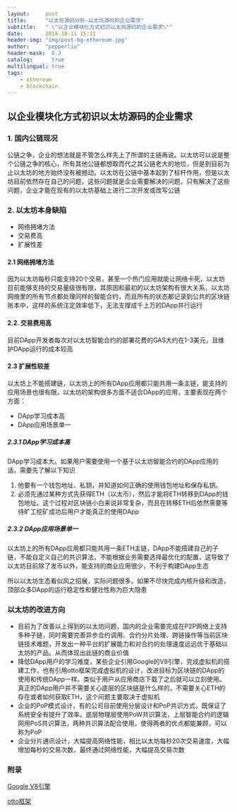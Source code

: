 ```yaml
---
layout:     post
title:      "以太坊源码分析-以太坊源码的企业需求"
subtitle:   " \"以企业模块化方式初识以太坊源码的企业需求\""
date:       2018-10-11 15:11
header-img: "img/post-bg-ethereum.jpg" 
author:     "pepperliu"
header-mask:  0.3
catalog:      true
multilingual: true
tags:
    - ethereum
    - blockchain
---
```


## 以企业模块化方式初识以太坊源码的企业需求

### 1. 国内公链现况

公链之争，企业的想法就是不管怎么样先上了所谓的主链再说。以太坊可以说是整个公链之争的核心，所有其他公链都想取而代之其公链老大的地位，但是到目前为止以太坊的地方始终没有被撼动。以太坊在公链中基本起到了标杆作用，但是以太坊目前依然存在自己的问题，这些问题就是企业需要解决的问题，只有解决了这些问题，企业才能在现有的以太坊基础上进行二次开发或改写公链

### 2. 以太坊本身缺陷

- 网络拥堵方法
- 交易费高
- 扩展性差

#### 2.1 网络拥堵方法

因为以太坊每秒只能支持20个交易，甚至一个热门应用就能让网络卡死，以太坊目前能够支持的交易量级很有限，其原因和最初的以太坊架构有很大关系，以太坊网络里的所有节点都处理同样的智能合约，而且所有的状态都记录到公共的区块链账本中，这样的系统注定效率低下，无法支撑成千上万的DApp并行运行

#### 2.2. 交易费用高

目前DApp开发者每次对以太坊智能合约的部署花费的GAS大约在1\-3美元，且维护DApp运行的成本较高

#### 2.3 扩展性较差

以太坊上不能搭建链，以太坊上的所有DApp应用都只能共用一条主链，能支持的应用场景也很有限。以太坊的架构很多方面不适合DApp的应用，主要表现在两个方面：

- DApp学习成本高
- DApp应用场景单一

##### 2.3.1 DApp学习成本高

DApp学习成本大。如果用户需要使用一个基于以太坊智能合约的DApp应用的话，需要先了解以下知识

1. 他要有一个钱包地址、私钥，并知道如何正确的使用钱包地址和保存私钥。
2. 必须先通过某种方式先获得ETH（以太币），然后才能将ETH转移到DApp的钱包地址。这个过程对区块链小白来说非常复杂，而且在转移ETH后依然需要等待旷工挖矿成功后用户才能真正的使用DApp

##### 2.3.2 DApp应用场景单一

以太坊上的所有DApp应用都只能共用一条ETH主链，DApp不能搭建自己的子链，不能自定义自己的共识算法，不能根据业务需要选择最优化的配置，这导致了以太坊目前除了发币以外，能支持的商业应用很少，不利于构建DApp生态

所以以太坊生态看似风之招展，实际问题很多，如果不尽快完成内核升级和改造，顶部众多DApp的运行稳定性和健壮性称为巨大隐患

### 以太坊的改进方向

- 目前为了改善以上得到的以太坊问题，国内的企业需要完成在P2P网络上支持多种子链，同时需要完善异步合约调用、合约分片处理、跨链操作等当前区块链技术难题，开发出一种平台的扩展能力和对合约的处理速度远远优于基础以太坊的产品。从而体现出此链的商业价值
- 降低DApp用户的学习难度，某些企业引用Google的V8引擎，完成虚拟机的搭建工作，也有引用otto框架完成虚拟机的设计，改进目标为区块链的DApp的使用和传统DApp一样。类似于用户从应用商店下载了之后就可以立刻使用。真正的DApp用户并不需要关心底层的区块链是什么样的，不需要关心ETH的存在或者如何获取ETH，这个问题主要取决于虚拟机
- 企业的PoP模式设计，有的公司目前使用分层设计和PoP共识方式，既保证了系统安全有提升了效率。底层物理层使用PoW共识算法，上层智能合约的逻辑网用PoS共识算法，两种共识算法配合使用，使得两者的优点都能兼顾，可以称为PoP
- 企业分片通讯设计，大幅提高网络性能，相比以太坊每秒20次交易速度，大幅增加每秒的交易次数，最终通过网络性能，大幅提高交易次数


### 附录

[Google V8引擎](https://github.com/v8/v8)

[otto框架](https://github.com/robertkrimen/otto)
